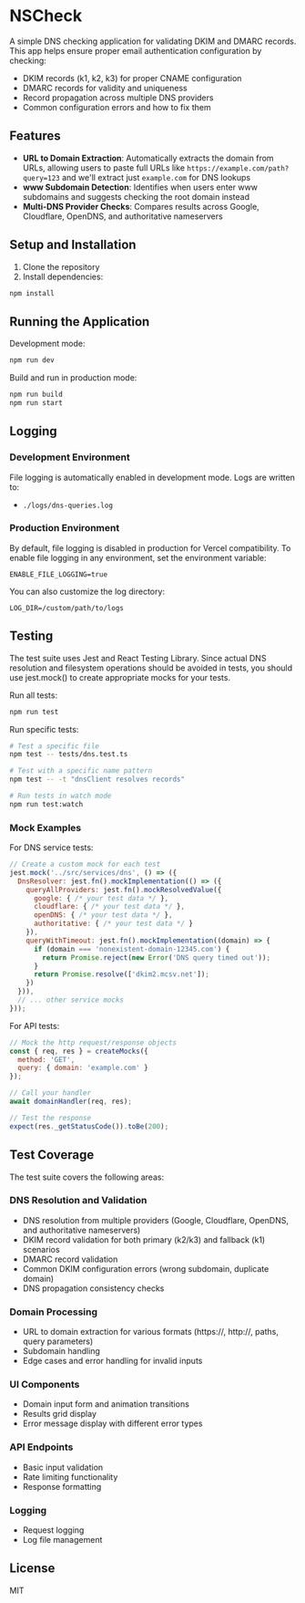 # NSCheck

A simple DNS checking application for validating DKIM and DMARC records. This app helps ensure proper email authentication configuration by checking:

- DKIM records (k1, k2, k3) for proper CNAME configuration
- DMARC records for validity and uniqueness
- Record propagation across multiple DNS providers
- Common configuration errors and how to fix them

## Features

- **URL to Domain Extraction**: Automatically extracts the domain from URLs, allowing users to paste full URLs like `https://example.com/path?query=123` and we'll extract just `example.com` for DNS lookups
- **www Subdomain Detection**: Identifies when users enter www subdomains and suggests checking the root domain instead
- **Multi-DNS Provider Checks**: Compares results across Google, Cloudflare, OpenDNS, and authoritative nameservers

## Setup and Installation

1. Clone the repository
2. Install dependencies:
```bash
npm install
```

## Running the Application

Development mode:
```bash
npm run dev
```

Build and run in production mode:
```bash
npm run build
npm run start
```

## Logging

### Development Environment
File logging is automatically enabled in development mode. Logs are written to:
- `./logs/dns-queries.log`

### Production Environment
By default, file logging is disabled in production for Vercel compatibility. 
To enable file logging in any environment, set the environment variable:
```
ENABLE_FILE_LOGGING=true
```

You can also customize the log directory:
```
LOG_DIR=/custom/path/to/logs
```

## Testing

The test suite uses Jest and React Testing Library. Since actual DNS resolution and filesystem operations should be avoided in tests, you should use jest.mock() to create appropriate mocks for your tests.


Run all tests:
```bash
npm run test
```

Run specific tests:
```bash
# Test a specific file
npm test -- tests/dns.test.ts

# Test with a specific name pattern
npm test -- -t "dnsClient resolves records"

# Run tests in watch mode
npm run test:watch
```

### Mock Examples

For DNS service tests:
```javascript
// Create a custom mock for each test
jest.mock('../src/services/dns', () => ({
  DnsResolver: jest.fn().mockImplementation(() => ({
    queryAllProviders: jest.fn().mockResolvedValue({
      google: { /* your test data */ },
      cloudflare: { /* your test data */ },
      openDNS: { /* your test data */ },
      authoritative: { /* your test data */ }
    }),
    queryWithTimeout: jest.fn().mockImplementation((domain) => {
      if (domain === 'nonexistent-domain-12345.com') {
        return Promise.reject(new Error('DNS query timed out'));
      }
      return Promise.resolve(['dkim2.mcsv.net']);
    })
  })),
  // ... other service mocks
}));
```

For API tests:
```javascript
// Mock the http request/response objects
const { req, res } = createMocks({
  method: 'GET',
  query: { domain: 'example.com' }
});

// Call your handler
await domainHandler(req, res);

// Test the response
expect(res._getStatusCode()).toBe(200);
```

## Test Coverage

The test suite covers the following areas:

### DNS Resolution and Validation
- DNS resolution from multiple providers (Google, Cloudflare, OpenDNS, and authoritative nameservers)
- DKIM record validation for both primary (k2/k3) and fallback (k1) scenarios
- DMARC record validation
- Common DKIM configuration errors (wrong subdomain, duplicate domain)
- DNS propagation consistency checks

### Domain Processing
- URL to domain extraction for various formats (https://, http://, paths, query parameters)
- Subdomain handling
- Edge cases and error handling for invalid inputs

### UI Components
- Domain input form and animation transitions
- Results grid display
- Error message display with different error types

### API Endpoints
- Basic input validation
- Rate limiting functionality
- Response formatting

### Logging
- Request logging
- Log file management

## License

MIT
